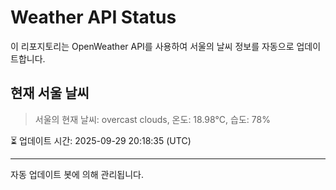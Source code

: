 
# Weather API Status

이 리포지토리는 OpenWeather API를 사용하여 서울의 날씨 정보를 자동으로 업데이트합니다.

## 현재 서울 날씨
> 서울의 현재 날씨: overcast clouds, 온도: 18.98°C, 습도: 78%

⏳ 업데이트 시간: 2025-09-29 20:18:35 (UTC)

---
자동 업데이트 봇에 의해 관리됩니다.

